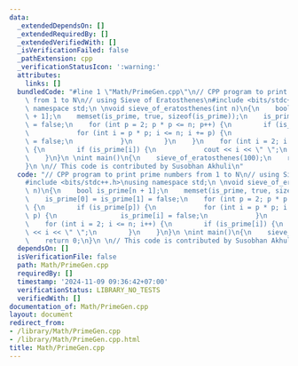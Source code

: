 ```yaml
---
data:
  _extendedDependsOn: []
  _extendedRequiredBy: []
  _extendedVerifiedWith: []
  _isVerificationFailed: false
  _pathExtension: cpp
  _verificationStatusIcon: ':warning:'
  attributes:
    links: []
  bundledCode: "#line 1 \"Math/PrimeGen.cpp\"\n// CPP program to print prime numbers\
    \ from 1 to N\n// using Sieve of Eratosthenes\n#include <bits/stdc++.h>\nusing\
    \ namespace std;\n \nvoid sieve_of_eratosthenes(int n)\n{\n    bool is_prime[n\
    \ + 1];\n    memset(is_prime, true, sizeof(is_prime));\n    is_prime[0] = is_prime[1]\
    \ = false;\n    for (int p = 2; p * p <= n; p++) {\n        if (is_prime[p]) {\n\
    \            for (int i = p * p; i <= n; i += p) {\n                is_prime[i]\
    \ = false;\n            }\n        }\n    }\n    for (int i = 2; i <= n; i++)\
    \ {\n        if (is_prime[i]) {\n            cout << i << \" \";\n        }\n\
    \    }\n}\n \nint main()\n{\n    sieve_of_eratosthenes(100);\n    return 0;\n\
    }\n \n// This code is contributed by Susobhan Akhuli\n"
  code: "// CPP program to print prime numbers from 1 to N\n// using Sieve of Eratosthenes\n\
    #include <bits/stdc++.h>\nusing namespace std;\n \nvoid sieve_of_eratosthenes(int\
    \ n)\n{\n    bool is_prime[n + 1];\n    memset(is_prime, true, sizeof(is_prime));\n\
    \    is_prime[0] = is_prime[1] = false;\n    for (int p = 2; p * p <= n; p++)\
    \ {\n        if (is_prime[p]) {\n            for (int i = p * p; i <= n; i +=\
    \ p) {\n                is_prime[i] = false;\n            }\n        }\n    }\n\
    \    for (int i = 2; i <= n; i++) {\n        if (is_prime[i]) {\n            cout\
    \ << i << \" \";\n        }\n    }\n}\n \nint main()\n{\n    sieve_of_eratosthenes(100);\n\
    \    return 0;\n}\n \n// This code is contributed by Susobhan Akhuli"
  dependsOn: []
  isVerificationFile: false
  path: Math/PrimeGen.cpp
  requiredBy: []
  timestamp: '2024-11-09 09:36:42+07:00'
  verificationStatus: LIBRARY_NO_TESTS
  verifiedWith: []
documentation_of: Math/PrimeGen.cpp
layout: document
redirect_from:
- /library/Math/PrimeGen.cpp
- /library/Math/PrimeGen.cpp.html
title: Math/PrimeGen.cpp
---
```

